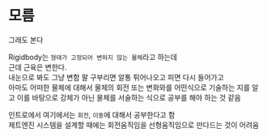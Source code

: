 # 모름

그래도 본다

Rigidbody는 `형태가 고정되어 변하지 않는 물체`라고 하는데  
근데 근육은 변한다.  
내눈으로 봐도 그냥 변함 팔 구부리면 알통 튀어나오고 피면 다시 들어가고   
아마도 어떠한 물체에 대해서 물체의 회전 또는 변화와를 어떤식으로 기술하는 지를 알고 이를 바탕으로 강체가 아닌 물체를 서술하는 식으로 공부를 해야 하는 것 같음   

인트로에서 여기에서는 `회전`, `이동`에 대해서 공부한다고 함  
제트엔진 시스템을 설계할 때에는 회전움직임을 선형움직임으로 만다드는 것이 어려움  
